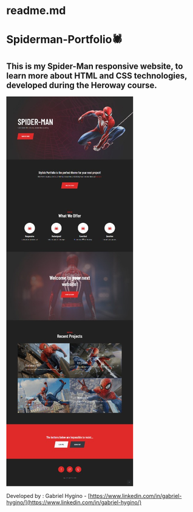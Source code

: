 # readme.md

# Spiderman-Portfolio🕷

## This is my Spider-Man responsive website, to learn more about HTML and CSS technologies, developed during the Heroway course.

![Layout](https://github.com/GabrielHygino/Spiderman-Portfolio/blob/main/assets/images/layout.jpeg?raw=true)

Developed by : Gabriel Hygino - [https://www.linkedin.com/in/gabriel-hygino/](https://www.linkedin.com/in/gabriel-hygino/)

